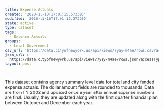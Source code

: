 ```yaml
---
title: Expense Actuals
created: '2020-11-10T17:01:15.573385'
modified: '2020-11-10T17:01:15.573395'
state: active
type: dataset
tags:
  - Expense Actuals
groups:
  - Local Government
csv_url: 'https://data.cityofnewyork.us/api/views/7yay-m4ae/rows.csv?accessType=DOWNLOAD'
json_url: >-
  https://data.cityofnewyork.us/api/views/7yay-m4ae/rows.json?accessType=DOWNLOAD
layout: post

---
```

This dataset contains agency summary level data for total and city funded expense actuals.  The dollar amount fields are rounded to thousands. Data are from FY 2002 and updated once a year after annual expense numbers are final.  Usually, they are updated along with the first quarter financial plan between October and December each year.
